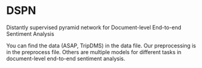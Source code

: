 # DSPN
Distantly supervised pyramid network for Document-level End-to-end Sentiment Analysis

You can find the data (ASAP, TripDMS) in the data file. Our preprocessing is in the preprocess file. Others are multiple models for different tasks in document-level end-to-end sentiment analysis.
